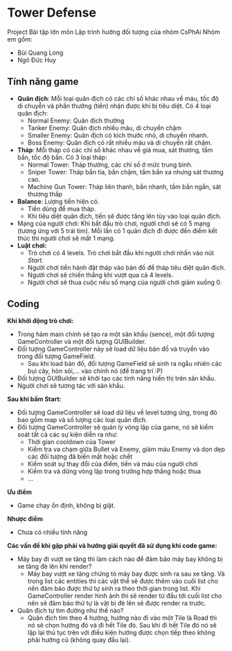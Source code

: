﻿# Tower Defense

Project Bài tập lớn môn Lập trình hướng đối tượng của nhóm CsPhAi
Nhóm em gồm:
- Bùi Quang Long
- Ngô Đức Huy

## Tính năng game
- **Quân địch**: Mỗi loại quân địch có các chỉ số khác nhau về máu, tốc độ di chuyển và phần thưởng (tiền) nhận được khi bị tiêu diệt. Có 4 loại quân địch:
	- Normal Enemy: Quân địch thường
	- Tanker Enemy: Quân địch nhiều máu, di chuyển chậm
	- Smaller Enemy: Quân địch có kích thước nhỏ, di chuyển nhanh.
	- Boss Enemy: Quân địch có rất nhiều máu và di chuyển rất chậm.
- **Tháp**: Mỗi tháp có các chỉ số khác nhau về giá mua, sát thương, tầm bắn, tốc độ bắn. Có 3 loại tháp: 
	- Normal Tower: Tháp thường, các chỉ số ở mức trung bình.
	- Sniper Tower: Tháp bắn tỉa, bắn chậm, tầm bắn xa nhưng sát thương cao.
	- Machine Gun Tower: Tháp liên thanh, bắn nhanh, tầm bắn ngắn, sát thương thấp
- **Balance**: Lượng tiền hiện có.
	- Tiền dùng để mua tháp.
	- Khi tiêu diệt quân địch, tiền sẽ được tăng lên tùy vào loại quân địch.
- Mạng của người chơi: Khi bắt đầu trò chơi, người chơi sẽ có 5 mạng (tương ứng với 5 trái tim). Mỗi lần có 1 quân địch đi được đến điểm kết thúc thì người chơi sẽ mất 1 mạng.
- **Luật chơi:**
	- Trò chơi có 4 levels. Trò chơi bắt đầu khi người chơi nhấn vào nút *Start*.
	- Người chơi tiến hành đặt tháp vào bản đồ để tháp tiêu diệt quân địch. 
	- Người chơi sẽ chiến thắng khi vượt qua cả 4 levels.
	- Người chơi sẽ thua cuộc nếu số mạng của người chơi giảm xuống 0.

## Coding

**Khi khởi động trò chơi:**
- Trong hàm main chính sẽ tạo ra một sân khấu (sence), một đối tượng GameController và một đối tượng GUIBuilder.
- Đối tượng GameController này sẽ load dữ liệu bản đồ và truyền vào trong đối tượng GameField.
	- Sau khi load bản đồ, đối tượng GameField sẽ sinh ra ngẫu nhiên các bụi cây, hòn sỏi,... vào chính nó (để trang trí :P)
- Đối tượng GUIBuilder sẽ khởi tạo các tính năng hiển thị trên sân khấu.
- Người chơi sẽ tương tác với sân khấu.

**Sau khi bấm Start:**
- Đối tượng GameController sẽ load dữ liệu về level tương ứng, trong đó bao gồm map và số lượng các loại quân địch.
- Đối tượng GameController sẽ quản lý vòng lặp của game, nó sẽ kiểm soát tất cả các sự kiện diễn ra như:
	- Thời gian cooldown của Tower
	- Kiểm tra va chạm giữa Bullet và Enemy, giảm máu Enemy và dọn dẹp các đối tượng đã biến mất hoặc chết
	- Kiểm soát sự thay đổi của điểm, tiền và máu của người chơi
	- Kiểm tra và dừng vòng lặp trong trường hợp thắng hoặc thua
	- ...
	
**Ưu điểm**
- Game chạy ổn định, không bị giật.
 
**Nhược điểm**
- Chưa có nhiều tính năng

**Các vấn đề khi gặp phải và hướng giải quyết đã sử dụng khi code game:**
- Máy bay đi vượt xe tăng thì làm cách nào để đảm bảo máy bay không bị xe tăng đè lên khi render?
	- Máy bay vượt xe tăng chứng tỏ máy bay được sinh ra sau xe tăng. Và trong list các entities thì các vật thể sẽ được thêm vào cuối list cho nên đảm bảo được thứ tự sinh ra theo thời gian trong list. Khi GameController render hình ảnh thì sẽ render từ đầu tới cuối list cho nên sẽ đảm bảo thứ tự là vật bị đè lên sẽ được render ra trước.
- Quân địch tự tìm đường như thế nào?
	- Quân địch tìm theo 4 hướng, hướng nào đi vào một Tile là Road thì nó sẽ chọn hướng đó và đi hết Tile đó. Sau khi đi hết Tile đó nó sẽ lặp lại thủ tục trên với điều kiện hướng được chọn tiếp theo không phải hướng cũ (không quay đầu lại).